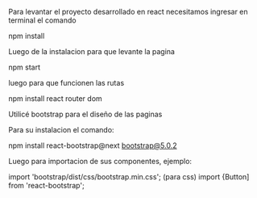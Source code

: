 Para levantar el proyecto desarrollado en react necesitamos ingresar en terminal el comando

npm install

Luego de la instalacion para que levante la pagina

npm start 

luego para que funcionen las rutas

npm install react router dom

Utilicé bootstrap para el diseño de las paginas

Para su instalacion el comando:

npm install react-bootstrap@next bootstrap@5.0.2

Luego para importacion de sus componentes, ejemplo:

import 'bootstrap/dist/css/bootstrap.min.css';  (para css)
import {Button] from 'react-bootstrap';

